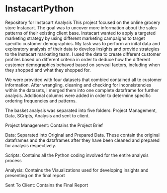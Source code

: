 # InstacartPython
Repository for Instacart Analysis
This project focused on the online grocery store Instacart.  The goal was to uncover more information about the sales patterns of their existing client base.  Instacart wanted to apply a targeted marketing strategy
by using different marketing campaigns to target specific customer demographics.  My task was to perform an inital data and exploratory analysis of their data to develop insights and provide strategies to the 
Instacart marketing team.  I used the data to create different customer profiles based on different criteria in order to deduce how the different customer demographics behaved based on serveal factors, including 
when they shopped and what they shopped for.  

We were provided with four datasets that combied contained all te customer information.  After wrangling, cleaning and checking for inconsistencies within the datasets, I merged them into one complete dataframe for
further analysis.  Additional columns were added in order to determine specific ordering frequencies and patterns.  

The basket analysis was separated into five folders: Project Management, Data, SCripts, Analysis and sent to client.

Project Management: Contains the Project Brief

Data: Separated into Original and Prepared Data.  These contain the original dataframes and the dataframes after they have been cleaned and prepared for analysis respectively.

Scripts: Contains all the Python coding involved for the entire analysis process

Analysis: Contains the Visualizations used for developing insights and presenting on the final report

Sent To Client: Contains the Final Report
